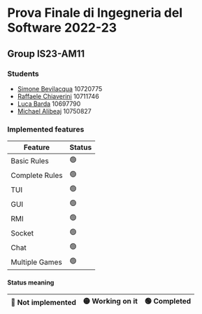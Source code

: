 # Prova Finale di Ingegneria del Software 2022-23

## Group IS23-AM11

### Students
- [Simone Bevilacqua](https://github.com/simobevilacqua25) 10720775
- [Raffaele Chiaverini](https://github.com/ChiaveriniRaffaele) 10711746
- [Luca Barda](https://github.com/LucaBardaPoli) 10697790
- [Michael Alibeaj](https://github.com/MikeTech01) 10750827

### Implemented features
|     Feature     | Status |
|-----------------|--------|
| Basic Rules     |   🟢  |
| Complete Rules  |   🟢   |
| TUI             |   🟢   |
| GUI             |   🟢   |
| RMI             |   🟢   |
| Socket          |   🟢   |
| Chat            |   🟢   |
| Multiple Games  |   🟢   |

#### Status meaning
|🔴 Not implemented | 🟡 Working on it | 🟢 Completed|
|-------------------|-------------------|-------------|
